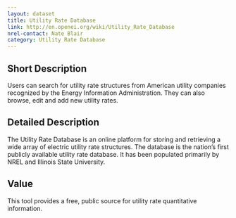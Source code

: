```yaml
---
layout: dataset
title: Utility Rate Database
link: http://en.openei.org/wiki/Utility_Rate_Database
nrel-contact: Nate Blair 
category: Utility Rate Database
---
```


## Short Description

Users can search for utility rate structures from American 
utility companies recognized by the Energy Information Administration. 
They can also browse, edit and add new utility rates. 

## Detailed Description

The Utility Rate Database is an online platform for storing and 
retrieving a wide array of electric utility rate structures. 
The database is the nation’s first publicly available utility 
rate database. It has been populated primarily by NREL and 
Illinois State University.

## Value

This tool provides a free, public source for utility rate 
quantitative information.
